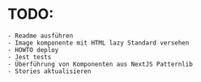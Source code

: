 # TODO:

    - Readme ausführen
    - Image komponente mit HTML lazy Standard versehen
    - HOWTO deploy
    - Jest tests
    - Überführung von Komponenten aus NextJS Patternlib
    - Stories aktualisieren
